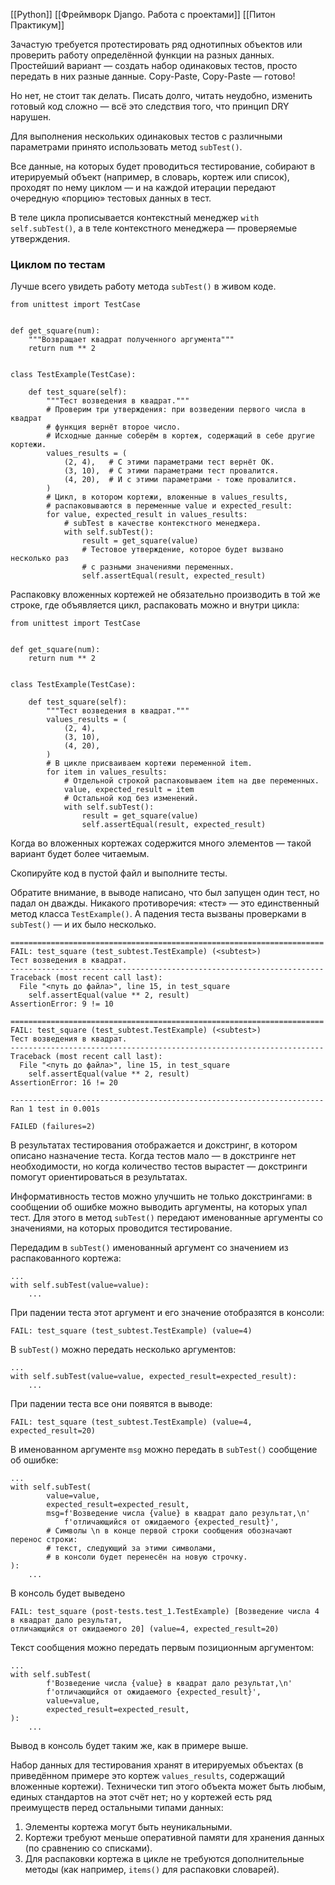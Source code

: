 [[Python]]
[[Фреймворк Django. Работа с проектами]]
[[Питон Практикум]]


Зачастую требуется протестировать ряд однотипных объектов или проверить работу определённой функции на разных данных. Простейший вариант — создать набор одинаковых тестов, просто передать в них разные данные. Copy-Paste, Copy-Paste — готово!

Но нет, не стоит так делать. Писать долго, читать неудобно, изменить готовый код сложно — всё это следствия того, что принцип DRY нарушен.

Для выполнения нескольких одинаковых тестов с различными параметрами принято использовать метод `subTest()`.

Все данные, на которых будет проводиться тестирование, собирают в итерируемый объект (например, в словарь, кортеж или список), проходят по нему циклом — и на каждой итерации передают очередную «порцию» тестовых данных в тест.

В теле цикла прописывается контекстный менеджер `with self.subTest()`, а в теле контекстного менеджера — проверяемые утверждения.

### Циклом по тестам

Лучше всего увидеть работу метода `subTest()` в живом коде.

```
from unittest import TestCase


def get_square(num):
    """Возвращает квадрат полученного аргумента"""
    return num ** 2


class TestExample(TestCase):

    def test_square(self):
        """Тест возведения в квадрат."""
        # Проверим три утверждения: при возведении первого числа в квадрат
        # функция вернёт второе число.
        # Исходные данные соберём в кортеж, содержащий в себе другие кортежи.
        values_results = (
            (2, 4),   # С этими параметрами тест вернёт OK.
            (3, 10),  # С этими параметрами тест провалится.
            (4, 20),  # И с этими параметрами - тоже провалится.
        )
        # Цикл, в котором кортежи, вложенные в values_results, 
        # распаковываются в переменные value и expected_result:
        for value, expected_result in values_results:
            # subTest в качестве контекстного менеджера.
            with self.subTest():
                result = get_square(value)
                # Тестовое утверждение, которое будет вызвано несколько раз
                # с разными значениями переменных.
                self.assertEqual(result, expected_result) 
```

Распаковку вложенных кортежей не обязательно производить в той же строке, где объявляется цикл, распаковать можно и внутри цикла:

```
from unittest import TestCase


def get_square(num):
    return num ** 2


class TestExample(TestCase):

    def test_square(self):
        """Тест возведения в квадрат."""
        values_results = (
            (2, 4),
            (3, 10),
            (4, 20),
        )
        # В цикле присваиваем кортежи переменной item.
        for item in values_results:
            # Отдельной строкой распаковываем item на две переменных.
            value, expected_result = item
            # Остальной код без изменений.
            with self.subTest():
                result = get_square(value)
                self.assertEqual(result, expected_result) 
```

Когда во вложенных кортежах содержится много элементов — такой вариант будет более читаемым.

Скопируйте код в пустой файл и выполните тесты.

Обратите внимание, в выводе написано, что был запущен один тест, но падал он дважды. Никакого противоречия: «тест» — это единственный метод класса `TestExample()`. А падения теста вызваны проверками в `subTest()` — и их было несколько.

```
======================================================================
FAIL: test_square (test_subtest.TestExample) (<subtest>)
Тест возведения в квадрат.
----------------------------------------------------------------------
Traceback (most recent call last):
  File "<путь до файла>", line 15, in test_square
    self.assertEqual(value ** 2, result)
AssertionError: 9 != 10

======================================================================
FAIL: test_square (test_subtest.TestExample) (<subtest>)
Тест возведения в квадрат.
----------------------------------------------------------------------
Traceback (most recent call last):
  File "<путь до файла>", line 15, in test_square
    self.assertEqual(value ** 2, result)
AssertionError: 16 != 20

----------------------------------------------------------------------
Ran 1 test in 0.001s

FAILED (failures=2) 
```

В результатах тестирования отображается и докстринг, в котором описано назначение теста. Когда тестов мало — в докстринге нет необходимости, но когда количество тестов вырастет — докстринги помогут ориентироваться в результатах.

Информативность тестов можно улучшить не только докстрингами: в сообщении об ошибке можно выводить аргументы, на которых упал тест. Для этого в метод `subTest()` передают именованные аргументы со значениями, на которых проводится тестирование.

Передадим в `subTest()` именованный аргумент со значением из распакованного кортежа:

```
...
with self.subTest(value=value):
    ... 
```

При падении теста этот аргумент и его значение отобразятся в консоли:

```
FAIL: test_square (test_subtest.TestExample) (value=4) 
```

В `subTest()` можно передать несколько аргументов:

```
...
with self.subTest(value=value, expected_result=expected_result):
    ... 
```

При падении теста все они появятся в выводе:

```
FAIL: test_square (test_subtest.TestExample) (value=4, expected_result=20) 
```

В именованном аргументе `msg` можно передать в `subTest()` сообщение об ошибке:

```
...
with self.subTest(
        value=value, 
        expected_result=expected_result,
        msg=f'Возведение числа {value} в квадрат дало результат,\n'
            f'отличающийся от ожидаемого {expected_result}',
        # Символы \n в конце первой строки сообщения обозначают перенос строки:
        # текст, следующий за этими символами, 
        # в консоли будет перенесён на новую строчку.
):
    ... 
```

В консоль будет выведено

```
FAIL: test_square (post-tests.test_1.TestExample) [Возведение числа 4 в квадрат дало результат,
отличающийся от ожидаемого 20] (value=4, expected_result=20) 
```

Текст сообщения можно передать первым позиционным аргументом:

```
...
with self.subTest(
        f'Возведение числа {value} в квадрат дало результат,\n'
        f'отличающийся от ожидаемого {expected_result}',
        value=value, 
        expected_result=expected_result,
):
    ... 
```

Вывод в консоль будет таким же, как в примере выше.

Набор данных для тестирования хранят в итерируемых объектах (в приведённом примере это кортеж `values_results`, содержащий вложенные кортежи). Технически тип этого объекта может быть любым, единых стандартов на этот счёт нет; но у кортежей есть ряд преимуществ перед остальными типами данных:

1. Элементы кортежа могут быть неуникальными.
2. Кортежи требуют меньше оперативной памяти для хранения данных (по сравнению со списками).
3. Для распаковки кортежа в цикле не требуются дополнительные методы (как например, `items()` для распаковки словарей).

